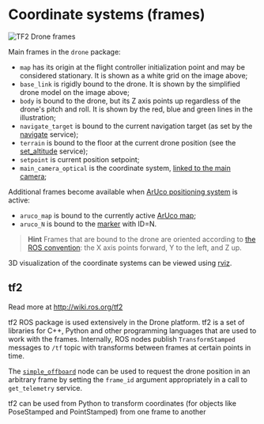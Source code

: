 Coordinate systems (frames)
===

![TF2 Drone frames](../assets/frames.png)

Main frames in the `drone` package:

* `map` has its origin at the flight controller initialization point and may be considered stationary. It is shown as a white grid on the image above;
* `base_link` is rigidly bound to the drone. It is shown by the simplified drone model on the image above;
* `body` is bound to the drone, but its Z axis points up regardless of the drone's pitch and roll. It is shown by the red, blue and green lines in the illustration;
* <a name="navigate_target"></a>`navigate_target` is bound to the current navigation target (as set by the [navigate](simple_offboard.md#navigate) service);
* `terrain` is bound to the floor at the current drone position (see the [set_altitude](simple_offboard.md#set_altitude) service);
* `setpoint` is current position setpoint;
* `main_camera_optical` is the coordinate system, [linked to the main camera](camera_setup.md#frame);

Additional frames become available when [ArUco positioning system](aruco.md) is active:

* `aruco_map` is bound to the currently active [ArUco map](aruco_map.md);
* `aruco_N` is bound to the [marker](aruco_marker.md) with ID=N.

> **Hint** Frames that are bound to the drone are oriented according to [the ROS convention](http://www.ros.org/reps/rep-0103.html): the X axis points forward, Y to the left, and Z up.

3D visualization of the coordinate systems can be viewed using [rviz](rviz.md).

tf2
--

Read more at http://wiki.ros.org/tf2

tf2 ROS package is used extensively in the Drone platform. tf2 is a set of libraries for C++, Python and other programming languages that are used to work with the frames. Internally, ROS nodes publish `TransformStamped` messages to `/tf` topic with transforms between frames at certain points in time.

The [`simple_offboard`](simple_offboard.md) node can be used to request the drone position in an arbitrary frame by setting the `frame_id` argument appropriately in a call to `get_telemetry` service.

tf2 can be used from Python to transform coordinates (for objects like PoseStamped and PointStamped) from one frame to another
